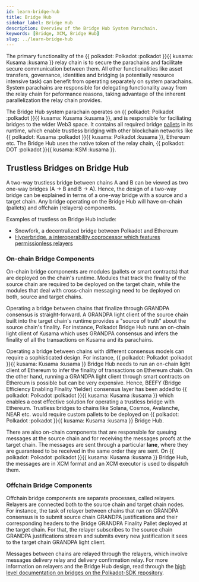 ```yaml
---
id: learn-bridge-hub
title: Bridge Hub
sidebar_label: Bridge Hub
description: Overview of the Bridge Hub System Parachain.
keywords: [Bridge, XCM, Bridge Hub]
slug: ../learn-bridge-hub
---
```


The primary functionality of the {{ polkadot: Polkadot :polkadot }}{{ kusama: Kusama :kusama }}
relay chain is to secure the parachains and facilitate secure communication between them. All other
functionalities like asset transfers, governance, identities and bridging (a potentially resource
intensive task) can benefit from operating separately on system parachains. System parachains are
responsible for delegating functionality away from the relay chain for peformance reasons, taking
advantage of the inherent parallelization the relay chain provides.

The Bridge Hub system parachain operates on
{{ polkadot: Polkadot :polkadot }}{{ kusama: Kusama :kusama }}, and is responsible for faciliating
bridges to the wider Web3 space. It contains all required bridge
[pallets](../general/glossary.md#pallet) in its runtime, which enable trustless bridging with other
blockchain networks like {{ polkadot: Kusama :polkadot }}{{ kusama: Polkadot :kusama }}, Ethereum
etc. The Bridge Hub uses the native token of the relay chain,
{{ polkadot: DOT :polkadot }}{{ kusama: KSM :kusama }}.

## Trustless Bridges on Bridge Hub

A two-way trustless bridge between chains A and B can be viewed as two one-way bridges (A → B and B
→ A). Hence, the design of a two-way bridge can be explained in terms of a one-way bridge with a
source and a target chain. Any bridge operating on the Bridge Hub will have on-chain (pallets) and
offchain (relayers) components.

Examples of trustless on Bridge Hub include:

- Snowfork, a decentralized bridge between Polkadot and Ethereum
- [Hyperbridge, a interoperability coprocessor which features permissionless relayers](./learn-hyperbridge.md)

### On-chain Bridge Components

On-chain bridge components are modules (pallets or smart contracts) that are deployed on the chain's
runtime. Modules that track the finality of the source chain are required to be deployed on the
target chain, while the modules that deal with cross-chain messaging need to be deployed on both,
source and target chains.

Operating a bridge between chains that finalize through GRANDPA consensus is straight-forward. A
GRANDPA light client of the source chain built into the target chain's runtime provides a "source of
truth" about the source chain's finality. For instance, Polkadot Bridge Hub runs an on-chain light
client of Kusama which uses GRANDPA consensus and infers the finality of all the transactions on
Kusama and its parachains.

Operating a bridge between chains with different consensus models can require a sophisticated
design. For instance, {{ polkadot: Polkadot :polkadot }}{{ kusama: Kusama :kusama }} Bridge Hub
needs to run an on-chain light client of Ethereum to infer the finality of transactions on Ethereum
chain. On the other hand, running a GRANDPA light client through smart contracts on Ethereum is
possible but can be very expensive. Hence, BEEFY (Bridge Efficiency Enabling Finality Yielder)
consensus layer has been added to {{ polkadot: Polkadot :polkadot }}{{ kusama: Kusama :kusama }}
which enables a cost effective solution for operating a trustless bridge with Ethereum. Trustless
bridges to chains like Solana, Cosmos, Avalanche, NEAR etc. would require custom pallets to be
deployed on {{ polkadot: Polkadot :polkadot }}{{ kusama: Kusama :kusama }} Bridge Hub.

There are also on-chain components that are responsible for queuing messages at the source chain and
for receiving the messages proofs at the target chain. The messages are sent through a particular
**lane**, where they are guaranteed to be received in the same order they are sent. On
{{ polkadot: Polkadot :polkadot }}{{ kusama: Kusama :kusama }} Bridge Hub, the messages are in XCM
format and an XCM executor is used to dispatch them.

### Offchain Bridge Components

Offchain bridge components are separate processes, called relayers. Relayers are connected both to
the source chain and target chain nodes. For instance, the task of relayer between chains that run
on GRANDPA consensus is to submit source chain GRANDPA justifications and their corresponding
headers to the Bridge GRANDPA Finality Pallet deployed at the target chain. For that, the relayer
subscribes to the source chain GRANDPA justifications stream and submits every new justification it
sees to the target chain GRANDPA light client.

Messages between chains are relayed through the relayers, which involve messages delivery relay and
delivery confirmation relay. For more information on relayers and the Bridge Hub design, read
through the
[high level documentation on bridges on the Polkadot-SDK repository](https://github.com/paritytech/polkadot-sdk/blob/master/bridges/docs/high-level-overview.md).
